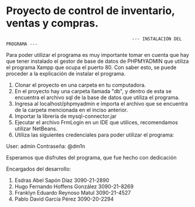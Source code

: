 # Proyecto de control de inventario, ventas y compras.

                                                    --- INSTALACIÓN DEL PROGRAMA ---
 
 Para poder utilizar el programa es muy importante tomar en cuenta que hay que tener instalado el gestor de base de datos de PHPMYADMIN que utiliza el programa Xampp 
 que ocupa el puerto 80. Con saber esto, se puede proceder a la explicación de instalar el programa.
 
 1. Clonar el proyecto en una carpeta en tu computadora.
 2. En el proyecto hay una carpeta llamada "db", y dentro de esta se encuentra el archivo sql de la base de datos que utiliza el programa.
 3. Ingresa al localhost/phpmyadmin e importa el archivo que se encuentra de la carpeta mencionada en el inciso anterior.
 4. Importar la librería de mysql-connector.jar
 4. Ejecutar el archivo FrmLogin en un IDE que utilices, recomendamos utilizar NetBeans.
 5. Utiliza las siguientes credenciales para poder utilizar el programa:
 
 User: admin
 Contraseña: @dm1n
 
 
 
 
 
 Esperamos que disfrutes del programa, que fue hecho con dedicación
 

Encargados del desarrollo:

1. Esdras Abel Sapón Díaz            3090-21-2890
2. Hugo Fernando Hoffens González    3090-21-8269
3. Franklyn Eduardo Reynoso Matul    3090-21-4527
4. Pablo David García Pérez          3090-20-2294
